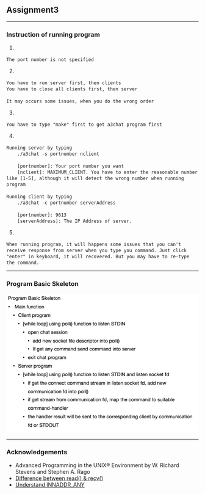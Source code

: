## Assignment3
---
### Instruction of running program

1. 

	The port number is not specified
	
2. 

	You have to run server first, then clients
	You have to close all clients first, then server

	It may occurs some issues, when you do the wrong order

3.

	You have to type "make" first to get a3chat program first

4.

	Running server by typing
		./a3chat -s portnumber nclient

		[portnumber]: Your port number you want
		[nclient]: MAXIMUM_CLIENT. You have to enter the reasonable number like [1-5], although it will detect the wrong number when running program

	Running client by typing
		./a3chat -c portnumber serverAddress

		[portnumber]: 9613
		[serverAddress]: The IP Address of server.

5.

	When running program, it will happens some issues that you can't receive response from server when you type you command. Just click "enter" in keyboard, it will recovered. But you may have to re-type the command.

---
### Program Basic Skeleton
![a3-skeleton](https://github.com/Raymundo1/xinlei-Project_OS/blob/master/img/a3-img1.png)

---
### Acknowledgements
* Advanced Programming in the UNIX® Environment by W. Richard Stevens and Stephen A. Rago
* [Difference between read() & recv()](https://stackoverflow.com/questions/1790750/what-is-the-difference-between-read-and-recv-and-between-send-and-write)
* [Understand INNADDR_ANY](https://stackoverflow.com/questions/16508685/understanding-inaddr-any-for-socket-programming)

